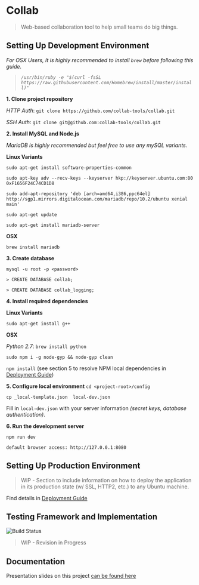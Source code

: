 # Collab
> Web-based collaboration tool to help small teams do big things.

Setting Up Development Environment
-----------------
*For OSX Users, It is highly recommended to install `brew` before following this guide.*
> *`/usr/bin/ruby -e "$(curl -fsSL https://raw.githubusercontent.com/Homebrew/install/master/install)"`*


**1. Clone project repository**

  *HTTP Auth*: `git clone https://github.com/collab-tools/collab.git`

  *SSH Auth*: `git clone git@github.com:collab-tools/collab.git`

**2. Install MySQL and Node.js**

*MariaDB is highly recommended but feel free to use any mySQL variants.*

**Linux Variants**

`sudo apt-get install software-properties-common`

`sudo apt-key adv --recv-keys --keyserver hkp://keyserver.ubuntu.com:80 0xF1656F24C74CD1D8`

`sudo add-apt-repository 'deb [arch=amd64,i386,ppc64el] http://sgp1.mirrors.digitalocean.com/mariadb/repo/10.2/ubuntu xenial main'`

`sudo apt-get update`

`sudo apt-get install mariadb-server`

**OSX**

`brew install mariadb`

**3. Create database**

  `mysql -u root -p <password>`

  `> CREATE DATABASE collab;`

  `> CREATE DATABASE collab_logging;`

**4. Install required dependencies**

  **Linux Variants**

  `sudo apt-get install g++`

  **OSX**

  *Python 2.7*: `brew install python`


  `sudo npm i -g node-gyp && node-gyp clean`

  `npm install` (see section 5 to resolve NPM local dependencies in [Deployment Guide](https://github.com/collab-tools/collab/blob/master/DeploymentGuide.md))

**5. Configure local environment**
  `cd <project-root>/config`

  `cp _local-template.json  local-dev.json`

  Fill in `local-dev.json` with your server information *(secret keys, database authentication)*.

**6. Run the development server**

  `npm run dev`

  `default browser access: http://127.0.0.1:8080`

Setting Up Production Environment
--------------
> WIP - Section to include information on how to deploy the application in its production state (w/ SSL, HTTP2, etc.) to any Ubuntu machine.

Find details in [Deployment Guide](https://github.com/collab-tools/collab/blob/master/DeploymentGuide.md)

Testing Framework and Implementation
-----------------
![Build Status](https://codeship.com/projects/167854/status?branch=master)

> WIP - Revision in Progress

Documentation
-----------------
Presentation slides on this project [can be found here](http://seowyanyi.org/pdfs/FYP_Final_Presentation.pdf)
